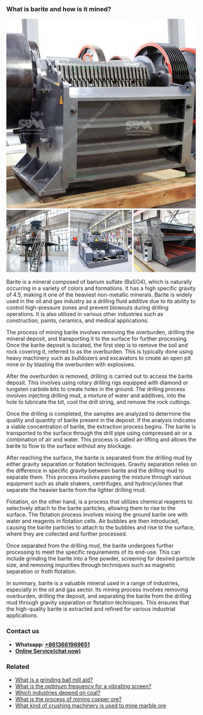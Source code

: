 <h3>What is barite and how is it mined?</h3><img src='1701742688.jpg' alt=''><p>Barite is a mineral composed of barium sulfate (BaSO4), which is naturally occurring in a variety of colors and formations. It has a high specific gravity of 4.5, making it one of the heaviest non-metallic minerals. Barite is widely used in the oil and gas industry as a drilling fluid additive due to its ability to control high-pressure zones and prevent blowouts during drilling operations. It is also utilized in various other industries such as construction, paints, ceramics, and medical applications.</p><p>The process of mining barite involves removing the overburden, drilling the mineral deposit, and transporting it to the surface for further processing. Once the barite deposit is located, the first step is to remove the soil and rock covering it, referred to as the overburden. This is typically done using heavy machinery such as bulldozers and excavators to create an open pit mine or by blasting the overburden with explosives.</p><p>After the overburden is removed, drilling is carried out to access the barite deposit. This involves using rotary drilling rigs equipped with diamond or tungsten carbide bits to create holes in the ground. The drilling process involves injecting drilling mud, a mixture of water and additives, into the hole to lubricate the bit, cool the drill string, and remove the rock cuttings.</p><p>Once the drilling is completed, the samples are analyzed to determine the quality and quantity of barite present in the deposit. If the analysis indicates a viable concentration of barite, the extraction process begins. The barite is transported to the surface through the drill pipe using compressed air or a combination of air and water. This process is called air-lifting and allows the barite to flow to the surface without any blockage.</p><p>After reaching the surface, the barite is separated from the drilling mud by either gravity separation or flotation techniques. Gravity separation relies on the difference in specific gravity between barite and the drilling mud to separate them. This process involves passing the mixture through various equipment such as shale shakers, centrifuges, and hydrocyclones that separate the heavier barite from the lighter drilling mud.</p><p>Flotation, on the other hand, is a process that utilizes chemical reagents to selectively attach to the barite particles, allowing them to rise to the surface. The flotation process involves mixing the ground barite ore with water and reagents in flotation cells. Air bubbles are then introduced, causing the barite particles to attach to the bubbles and rise to the surface, where they are collected and further processed.</p><p>Once separated from the drilling mud, the barite undergoes further processing to meet the specific requirements of its end-use. This can include grinding the barite into a fine powder, screening for desired particle size, and removing impurities through techniques such as magnetic separation or froth flotation.</p><p>In summary, barite is a valuable mineral used in a range of industries, especially in the oil and gas sector. Its mining process involves removing overburden, drilling the deposit, and separating the barite from the drilling mud through gravity separation or flotation techniques. This ensures that the high-quality barite is extracted and refined for various industrial applications.</p><h3>Contact us</h3><ul><li><strong>Whatsapp:&nbsp;<a href="https://wa.me/8613661969651">+8613661969651</a></strong></li><li><a href="https://swt.shibang-china.com/?git&amp;zhl&amp;What is barite and how is it mined"><strong>Online Service(chat now)</strong></a></li></ul><h3>Related</h3><ul><li><a href='What is a grinding ball mill aid.md'>What is a grinding ball mill aid?</a></li><li><a href='What is the optimum frequency for a vibrating screen.md'>What is the optimum frequency for a vibrating screen?</a></li><li><a href='Which industries depend on coal.md'>Which industries depend on coal?</a></li><li><a href='What is the process of mining copper ore.md'>What is the process of mining copper ore?</a></li><li><a href='What kind of crushing machinery is used to mine marble ore.md'>What kind of crushing machinery is used to mine marble ore</a></li></ul>